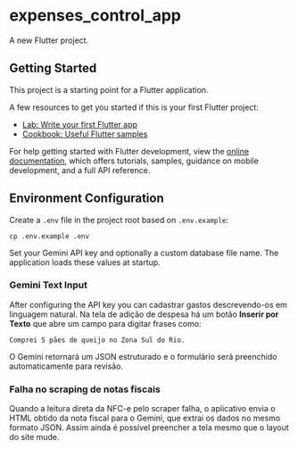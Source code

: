 # expenses_control_app

A new Flutter project.

## Getting Started

This project is a starting point for a Flutter application.

A few resources to get you started if this is your first Flutter project:

- [Lab: Write your first Flutter app](https://docs.flutter.dev/get-started/codelab)
- [Cookbook: Useful Flutter samples](https://docs.flutter.dev/cookbook)

For help getting started with Flutter development, view the
[online documentation](https://docs.flutter.dev/), which offers tutorials,
samples, guidance on mobile development, and a full API reference.

## Environment Configuration

Create a `.env` file in the project root based on `.env.example`:

```
cp .env.example .env
```

Set your Gemini API key and optionally a custom database file name.
The application loads these values at startup.

### Gemini Text Input

After configuring the API key you can cadastrar gastos descrevendo-os em
linguagem natural. Na tela de adição de despesa há um botão **Inserir por
Texto** que abre um campo para digitar frases como:

```
Comprei 5 pães de queijo no Zona Sul do Rio.
```

O Gemini retornará um JSON estruturado e o formulário será preenchido
automaticamente para revisão.

### Falha no scraping de notas fiscais

Quando a leitura direta da NFC-e pelo scraper falha, o aplicativo envia o
HTML obtido da nota fiscal para o Gemini, que extrai os dados no mesmo formato
JSON. Assim ainda é possível preencher a tela mesmo que o layout do site mude.
